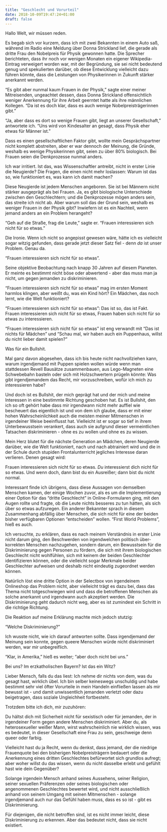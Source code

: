 ```yaml
---
title: "Geschlecht und Vorurteil"
date: 2018-10-09T19:47:24+01:00
draft: false
---
```


Hallo Welt, wir müssen reden.

Es begab sich vor kurzem, dass ich mit zwei Bekannten in einem Auto saß, während im Radio eine Meldung über Donna Strickland lief, die gerade als dritte Frau den Nobelpreis für Physik gewonnen hatte. Die Sprecher berichteten, dass ihr noch vor wenigen Monaten ein eigener Wikipedia-Eintrag verweigert worden war, mit der Begründung, sie sei nicht bedeutend genug und spekulierten darüber, ob diese Entwicklung vielleicht dazu führen könnte, dass die Leistungen von Physikerinnen in Zukunft stärker anerkannt werden.

“Es gibt aber nunmal kaum Frauen in der Physik,” sagte einer meiner Mitreisenden, ungeachtet dessen, dass Donna Strickland offensichtlich weniger Anerkennung für ihre Arbeit geerntet hatte als ihre männlichen Kollegen. “Da ist es doch klar, dass es auch wenige Nobelpreisträgerinnen gibt.”

“Ja, aber dass es dort so wenige Frauen gibt, liegt an unserer Gesellschaft,” antwortete ich. “Uns wird von Kindesalter an gesagt, dass Physik eher etwas für Männer ist.”

Dass es einen gesellschaftlichen Faktor gibt, wollte mein Gesprächspartner nicht komplett abstreiten, aber er war dennoch der Meinung, die Gründe, weshalb es wenige Physikerinnen gibt, seien zu über 80% biologisch. Bei Frauen seien die Denkprozesse nunmal anders.

Ich war irritiert. Ist das, was Wissenschaftler antreibt, nicht in erster Linie die Neugierde? Die Fragen, die einen nicht mehr loslassen: Warum ist das so, wie funktioniert es, was kann ich damit machen?

Diese Neugierde ist jedem Menschen angeboren. Sie ist bei Männern nicht stärker ausgeprägt als bei Frauen. Ja, es gibt biologische Unterschiede zwischen den Geschlechtern; und die Denkprozesse mögen anders sein, das streite ich nicht ab. Aber warum soll das der Grund sein, weshalb es weniger Frauen in der Physik gibt? Inwiefern ist es ein Nachteil, wenn jemand anders an ein Problem herangeht?

“Geh auf die Straße, frag die Leute,” sagte er. “Frauen interessieren sich nicht für so etwas.”

Die Ironie. Wenn ich nicht so angepisst gewesen wäre, hätte ich es vielleicht sogar witzig gefunden, dass gerade jetzt dieser Satz fiel - denn *da* ist unser Problem. Genau da.

“Frauen interessieren sich nicht für so etwas”.

Seine objektive Beobachtung nach knapp 30 Jahren auf diesem Planeten. Er meinte es bestimmt nicht böse oder abwertend - aber das muss man ja nicht, um gegen jemanden zu diskriminieren.

“Frauen interessieren sich nicht für so etwas” mag im ersten Moment harmlos klingen, aber weißt du, was ein Kind hört? Ein Mädchen, das noch lernt, wie die Welt funktioniert? 

“Frauen interessieren sich nicht für so etwas”: Das ist so, das ist Fakt. Frauen interessieren sich nicht für so etwas, Frauen haben sich nicht für so etwas zu interessieren.

“Frauen interessieren sich nicht für so etwas” ist eng verwandt mit “Das ist nichts für Mädchen” und “Schau mal, wir haben auch ein Puppenhaus, willst du nicht lieber damit spielen?”

Was für ein Bullshit.

Mal ganz davon abgesehen, dass ich bis heute nicht nachvollziehen kann, warum irgendjemand mit Puppen spielen wollen würde wenn man stattdessen Revell Bausätze zusammenbauen, aus Lego-Magneten eine Schwebebahn basteln oder sich mit Holzschwertern prügeln könnte: Was gibt irgendjemandem das Recht, mir vorzuschreiben, wofür ich mich zu interessieren habe?

Und doch ist es Bullshit, der mich geprägt hat und der mich und meine Interessen in eine bestimmte Richtung geschoben hat. Es ist Bullshit, den ich so oft gehört habe dass mir irgendwann nicht mehr auffiel wie bescheuert das eigentlich ist und von dem ich glaube, dass er mit einer hohen Wahrscheinlichkeit auch die meisten meiner Mitmenschen in irgendeiner Weise beeinflusst hat. Vielleicht ist er sogar so tief in ihrem Unterbewusstsein verankert, dass auch sie aufgrund dieser vermeintlichen Tatsachen diskriminieren - ohne es zu wollen und ohne es zu wissen.

Mein Herz blutet für die nächste Generation an Mädchen, deren Neugierde darüber, wie die Welt funktioniert, nach und nach abtrainiert wird und die in der Schule durch stupiden Frontalunterricht jegliches Interesse daran verlieren. Denen gesagt wird:

Frauen interessieren sich nicht für so etwas. *Du* interessierst dich nicht für so etwas. Und wenn doch, dann bist du ein Ausreißer; dann bist du nicht normal.

Interessant finde ich übrigens, dass diese Aussagen von demselben Menschen kamen, der einige Wochen zuvor, als es um die Implementierung einer Option für das “dritte Geschlecht” in Online-Formularen ging, mit den Augen rollte und fragte, ob die Leute nichts besseres zu tun hätten, als sich über so etwas aufzuregen. Ein anderer Bekannter sprach in diesem Zusammenhang abfällig über Menschen, die sich nicht für eine der beiden bisher verfügbaren Optionen “entscheiden” wollen. “First World Problems”, hieß es auch.

Ich versuchte, zu erklären, dass es nach meinem Verständnis in erster Linie nicht darum ging, den Beschwerden von irgendwelchen politisch über-korrekten Menschen nachzugehen, sondern darum, ein Bewusstsein für die Diskriminierung gegen Personen zu fördern, die sich mit ihrem biologischen Geschlecht nicht wohlfühlen, sich mit keinem der beiden Geschlechter identifizieren können, oder die vielleicht sogar Merkmale beider Geschlechter aufweisen und deshalb nicht eindeutig zugeordnet werden können.

Natürlich löst eine dritte Option in der Selectbox von irgendeinem Onlineshop das Problem nicht, aber vielleicht trägt es dazu bei, dass das Thema nicht totgeschwiegen wird und dass die betroffenen Menschen als solche anerkannt und irgendwann auch akzeptiert werden. Die Diskriminierung geht dadurch nicht weg, aber es ist zumindest ein Schritt in die richtige Richtung.

Die Reaktion auf meine Erklärung machte mich jedoch stutzig:

“Welche Diskriminierung?”

Ich wusste nicht, wie ich darauf antworten sollte. Dass irgendjemand der Meinung sein konnte, gegen queere Menschen würde nicht diskriminiert werden, war mir unbegreiflich.

“Klar, in Amerika,” hieß es weiter; “aber doch nicht bei uns.”

Bei uns? Im erzkatholischen Bayern? Ist das ein Witz?

Lieber Mensch, falls du das liest: Ich nehme dir nichts von dem, was du gesagt hast, wirklich übel. Ich bin selber keineswegs unschuldig und habe bestimmt sehr viel öfter Vorurteile in mein Handeln einfließen lassen als mir bewusst ist - und damit unwissentlich jemanden verletzt oder dazu beigetragen, dass soziale Ungleichheit fortbesteht.

Trotzdem bitte ich dich, mir zuzuhören:

Du hältst dich mit Sicherheit nicht für sexistisch oder für jemanden, der in irgendeiner Form gegen andere Menschen diskriminiert. Aber du, als heterosexueller weißer Mann, wirst wahrscheinlich nie wirklich wissen, was es bedeutet, in dieser Gesellschaft eine Frau zu sein, geschweige denn queer oder farbig.

Vielleicht hast du ja Recht, wenn du denkst, dass jemand, der die niedrige Frauenquote bei den bisherigen Nobelpreisträgern bedauert oder die Anerkennung eines dritten Geschlechtes befürwortet sich grundlos aufregt; aber woher willst du das wissen, wenn du nicht dasselbe erlebt und gefühlt hast wie dein Gegenüber?

Solange irgendein Mensch anhand seines Aussehens, seiner Religion, seiner sexuellen Präferenzen oder seines biologischen oder angenommenen Geschlechtes bewertet wird, und nicht ausschließlich anhand von seinem Umgang mit seinen Mitmenschen - solange irgendjemand auch nur das Gefühl haben muss, dass es so ist - gibt es Diskriminierung.

Für diejenigen, die nicht betroffen sind, ist es nicht immer leicht, diese Diskriminierung zu erkennen. Aber das bedeutet nicht, dass sie nicht existiert.

